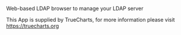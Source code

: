 

Web-based LDAP browser to manage your LDAP server

This App is supplied by TrueCharts, for more information please visit https://truecharts.org
